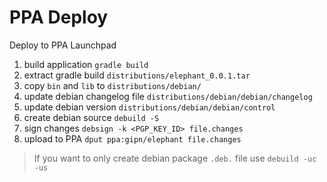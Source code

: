 # PPA Deploy

Deploy to PPA Launchpad

1. build application `gradle build`
2. extract gradle build `distributions/elephant_0.0.1.tar`
3. copy `bin` and `lib` to `distributions/debian/`
4. update debian changelog file `distributions/debian/debian/changelog`
5. update debian version `distributions/debian/debian/control`
6. create debian source `debuild -S`
7. sign changes `debsign -k <PGP_KEY_ID> file.changes`
8. upload to PPA `dput ppa:gipn/elephant file.changes`

> If you want to only create debian package `.deb.` file use `debuild -uc -us`